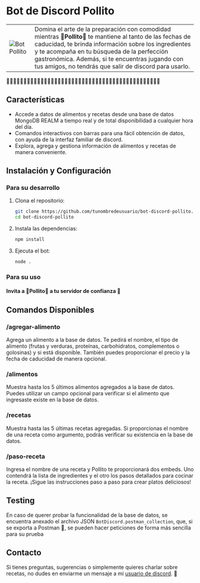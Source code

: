# Bot de Discord Pollito

|             |              | 
| --------------------- | --------------------- | 
| ![Bot Pollito](https://i.imgflip.com/1um67c.jpg?a469488)          |  Domina el arte de la preparación con comodidad mientras :baby_chick:**Pollito**:baby_chick: te mantiene al tanto de las fechas de caducidad, te brinda información sobre los ingredientes y te acompaña en tu búsqueda de la perfección gastronómica. Además, si te encuentras jugando con tus amigos, no tendrás que salir de discord para usarlo. |


:rice_ball::rice_cracker::rice_ball::rice_cracker::rice_ball::rice_cracker::rice_ball::rice_cracker::rice_ball::rice_cracker::rice_ball::rice_cracker::rice_ball::rice_cracker::rice_ball::rice_cracker::rice_ball::rice_cracker::rice_ball::rice_cracker::rice_ball::rice_cracker::rice_ball::rice_cracker::rice_ball::rice_cracker::rice_ball::rice_cracker::rice_ball::rice_cracker::rice_ball::rice_cracker::rice_ball::rice_cracker::rice_ball::rice_cracker::rice_ball::rice_cracker::rice_ball::rice_cracker::rice_ball::rice_cracker::rice_ball::rice_cracker::rice_ball:


## Características

- Accede a datos de alimentos y recetas desde una base de datos MongoDB REALM a tiempo real y de total disponibilidad a cualquier hora del día.
- Comandos interactivos con barras para una fácil obtención de datos, con ayuda de la interfaz familiar de discord.
- Explora, agrega y gestiona información de alimentos y recetas de manera conveniente.

## Instalación y Configuración

### Para su desarrollo

1. Clona el repositorio:
   ```sh
   git clone https://github.com/tunombredeusuario/bot-discord-pollito.git
   cd bot-discord-pollito
2. Instala las dependencias:
   ```sh
   npm install
3. Ejecuta el bot:
   ```sh
   node .
### Para su uso

#### Invita a :baby_chick:**Pollito**:baby_chick: a tu servidor de confianza :rice_ball:

## Comandos Disponibles

### /agregar-alimento
Agrega un alimento a la base de datos. Te pedirá el nombre, el tipo de alimento (frutas y verduras, proteínas, carbohidratos, complementos o golosinas) y si está disponible. También puedes proporcionar el precio y la fecha de caducidad de manera opcional.

### /alimentos
Muestra hasta los 5 últimos alimentos agregados a la base de datos. Puedes utilizar un campo opcional para verificar si el alimento que ingresaste existe en la base de datos.

### /recetas
Muestra hasta las 5 últimas recetas agregadas. Si proporcionas el nombre de una receta como argumento, podrás verificar su existencia en la base de datos.

### /paso-receta
Ingresa el nombre de una receta y Pollito te proporcionará dos embeds. Uno contendrá la lista de ingredientes y el otro los pasos detallados para cocinar la receta. ¡Sigue las instrucciones paso a paso para crear platos deliciosos!

## Testing

En caso de querer probar la funcionalidad de la base de datos, se encuentra anexado el archivo JSON ```BotDiscord.postman_collection```, que, si se exporta a Postman :walking:, se pueden hacer peticiones de forma más sencilla para su prueba

## Contacto
Si tienes preguntas, sugerencias o simplemente quieres charlar sobre recetas, no dudes en enviarme un mensaje a mi [usuario de discord](https://discord.com/users/599334013563306005). :baby_chick:


